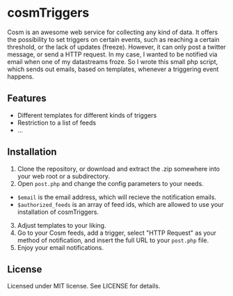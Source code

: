 # cosmTriggers
Cosm is an awesome web service for collecting any kind of data. It offers the possibility to set triggers on certain events, such as reaching a certain threshold, or the lack of updates (freeze). However, it can only post a twitter message, or send a HTTP request. In my case, I wanted to be notified via email when one of my datastreams froze. So I wrote this small php script, which sends out emails, based on templates, whenever a triggering event happens.

## Features
* Different templates for different kinds of triggers
* Restriction to a list of feeds
* ...

## Installation
1. Clone the repository, or download and extract the .zip somewhere into your web root or a subdirectory.
2. Open `post.php` and change the config parameters to your needs.
  * `$email` is the email address, which will recieve the notification emails.
  * `$authorized_feeds` is an array of feed ids, which are allowed to use your installation of cosmTriggers.
3. Adjust templates to your liking.
4. Go to your Cosm feeds, add a trigger, select "HTTP Request" as your method of notification, and insert the full URL to your `post.php` file.
5. Enjoy your email notifications.

## License
Licensed under MIT license. See LICENSE for details.